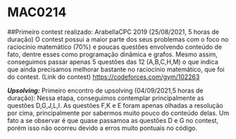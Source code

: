 # MAC0214

##Primeiro contest realizado: ArabellaCPC 2019 (25/08/2021, 5 horas de duração)
O contest possui a maior parte dos seus problemas com o foco no raciocínio matemático (70%) e poucas questões envolvendo conteúdo de fato, dentre esses como programação dinâmica e grafos. Mesmo assim, conseguimos passar apenas 5 questões das 12 (A,B,C,H,M) o que indica que ainda precisamos melhorar bastante no raciocínio matemático, que foi do contest.
(Link do contest) https://codeforces.com/gym/102263

***Upsolving:***
 Primeiro encontro de upsolving (04/09/2021,5 horas de duração): Nessa etapa, conseguimos contemplar principalmente as questões D,G,J,L,I. As questões F,K e E foram apenas olhadas a resolução por cima, principalmente por sabermos muito pouco do conteúdo delas. Um fato a se observar é que quase passamoa as questões D e G no contest, porém isso não ocorreu devido a erros muito pontuais no código.

